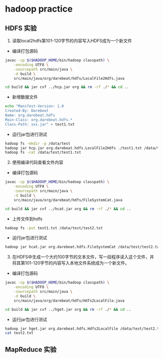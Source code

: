 # hadoop practice


## HDFS 实验

1. 读取local2hdfs第101-120字节的内容写入HDFS成为一个新文件

+ 编译打包源码
```sh
javac -cp $($HADOOP_HOME/bin/hadoop classpath) \
    -encoding UTF8 \
    -sourcepath src/main/java \
    -d build \
    src/main/java/org/darebeat/hdfs/LocalFile2Hdfs.java

cd build && jar cvf ../hcp.jar org && rm -rf ./* && cd ..
```

+ 新增数据文件
```sh
echo "Manifest-Version: 1.0
Created-By: Darebeat
Name: org.darebeat.hdfs
Main-Class: org.darebeat.hdfs.*
Class-Path: xxx.jar" > test1.txt
```

+ 运行jar包进行测试
```sh
hadoop fs -mkdir -p /data/test
hadoop jar hcp.jar org.darebeat.hdfs.LocalFile2Hdfs ./test1.txt /data/test/test1.txt
hadoop fs -cat /data/test/test1.txt
```

2. 使用编译代码查看文件内容

+ 编译打包源码
```sh
javac -cp $($HADOOP_HOME/bin/hadoop classpath) \
    -encoding UTF8 \
    -sourcepath src/main/java \
    -d build \
    src/main/java/org/darebeat/hdfs/FileSystemCat.java

cd build && jar cvf ../hcat.jar org && rm -rf ./* && cd ..
```

+ 上传文件到hdfs
```sh
hadoop fs -put test1.txt /data/test/test2.txt
```

+ 运行jar包进行测试
```sh
hadoop jar hcat.jar org.darebeat.hdfs.FileSystemCat /data/test/test2.txt
```

3. 在HDFS中生成一个大约100字节的文本文件，写一段程序读入这个文件，并将其第101-120字节的内容写入本地文件系统成为一个新文件。

+ 编译打包源码
```sh
javac -cp $($HADOOP_HOME/bin/hadoop classpath) \
    -encoding UTF8 \
    -sourcepath src/main/java \
    -d build \
    src/main/java/org/darebeat/hdfs/Hdfs2LocalFile.java

cd build && jar cvf ../hget.jar org && rm -rf ./* && cd ..
```

+ 运行jar包进行测试
```sh
hadoop jar hget.jar org.darebeat.hdfs.Hdfs2LocalFile /data/test/test2.txt test2.txt
cat test2.txt
```

## MapReduce 实验

